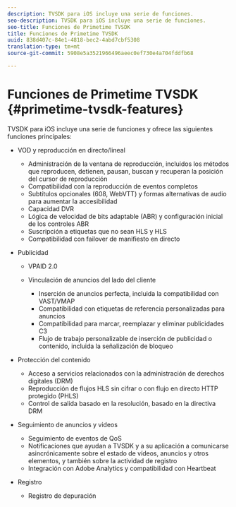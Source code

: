 ```yaml
---
description: TVSDK para iOS incluye una serie de funciones.
seo-description: TVSDK para iOS incluye una serie de funciones.
seo-title: Funciones de Primetime TVSDK
title: Funciones de Primetime TVSDK
uuid: 838d407c-84e1-4818-bec2-4abd7cbf5308
translation-type: tm+mt
source-git-commit: 5908e5a3521966496aeec0ef730e4a704fddfb68

---
```



# Funciones de Primetime TVSDK {#primetime-tvsdk-features}

TVSDK para iOS incluye una serie de funciones y ofrece las siguientes funciones principales:

* VOD y reproducción en directo/lineal

   * Administración de la ventana de reproducción, incluidos los métodos que reproducen, detienen, pausan, buscan y recuperan la posición del cursor de reproducción
   * Compatibilidad con la reproducción de eventos completos
   * Subtítulos opcionales (608, WebVTT) y formas alternativas de audio para aumentar la accesibilidad
   * Capacidad DVR
   * Lógica de velocidad de bits adaptable (ABR) y configuración inicial de los controles ABR
   * Suscripción a etiquetas que no sean HLS y HLS
   * Compatibilidad con failover de manifiesto en directo

* Publicidad

   * VPAID 2.0
   * Vinculación de anuncios del lado del cliente

      * Inserción de anuncios perfecta, incluida la compatibilidad con VAST/VMAP
      * Compatibilidad con etiquetas de referencia personalizadas para anuncios
      * Compatibilidad para marcar, reemplazar y eliminar publicidades C3
      * Flujo de trabajo personalizable de inserción de publicidad o contenido, incluida la señalización de bloqueo

* Protección del contenido

   * Acceso a servicios relacionados con la administración de derechos digitales (DRM)
   * Reproducción de flujos HLS sin cifrar o con flujo en directo HTTP protegido (PHLS)
   * Control de salida basado en la resolución, basado en la directiva DRM

* Seguimiento de anuncios y videos

   * Seguimiento de eventos de QoS
   * Notificaciones que ayudan a TVSDK y a su aplicación a comunicarse asincrónicamente sobre el estado de vídeos, anuncios y otros elementos, y también sobre la actividad de registro
   * Integración con Adobe Analytics y compatibilidad con Heartbeat

* Registro

   * Registro de depuración

